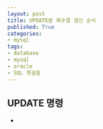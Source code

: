 ```yaml
---
layout: post
title: UPDATE문 복수열 갱신 순서
published: True
categories: 
- mysql
tags:
- database
- mysql
- oracle
- SQL 첫걸음
---
```



## UPDATE 명령
* 
